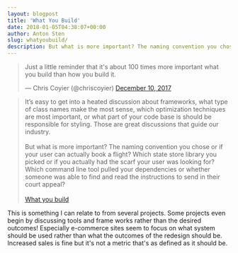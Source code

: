 ```yaml
---
layout: blogpost
title: 'What You Build'
date: 2018-01-05T04:38:07+00:00
author: Anton Sten
slug: whatyoubuild/
description: But what is more important? The naming convention you chose or if your user can actually book a flight? Which state store library you picked or if you actually had the scarf your user was looking for?
---
```


<blockquote class="twitter-tweet" data-lang="en"><p lang="en" dir="ltr">Just a little reminder that it's about 100 times more important what you build than how you build it.</p>&mdash; Chris Coyier (@chriscoyier) <a href="https://twitter.com/chriscoyier/status/939692947561254912?ref_src=twsrc%5Etfw">December 10, 2017</a></blockquote>
<script async src="https://platform.twitter.com/widgets.js" charset="utf-8"></script>

>It’s easy to get into a heated discussion about frameworks, what type of class names make the most sense, which optimization techniques are most important, or what part of your code base is should be responsible for styling. Those are great discussions that guide our industry.<br><br>But what is more important? The naming convention you chose or if your user can actually book a flight? Which state store library you picked or if you actually had the scarf your user was looking for? Which command line tool pulled your dependencies or whether someone was able to find and read the instructions to send in their court appeal?<br><br>
[What you build](https://css-tricks.com/what-you-build/)

This is something I can relate to from several projects. Some projects even begin by discussing tools and frame works rather than the desired outcomes! Especially e-commerce sites seem to focus on what system should be used rather than what the outcomes of the redesign should be. Increased sales is fine but it's not a metric that's as defined as it should be. 
